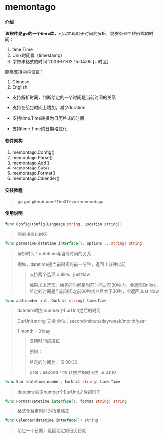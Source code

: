 # memontago

#### 介绍

**该软件是go的一个time库**，可以实现对于时间的解析，能够处理三种形式的时间：
1. time.Time
2. Unix时间戳（timestamp）
3. 字符串格式的时间 2006-01-02 15:04:05 [+ 时区]

能够支持两种语言：

1. Chinese
2. English
- 支持解析时间，判断给定的一个时间是当前时间的关系

- 支持在给定时间上增加，减少duration

- 支持time.Time转换为日历格式的时间

- 支持time.Time的日期格式化
#### 软件架构
  1. memontago.Config() 
  2. memontago.Parse()
  3. memontago.Add()
  4. memontago.Sub()
  5. memontago.Format()
  6. memontago.Calender()
#### 安装教程
> go get github.com/Tim3Triver/memontago
> 
#### 使用说明

```go
func Config(Config{Language string, Location string})
```
> 配置语言和时区
```go
func parseTime(datetime interface{}, options ...string) string 
```
> 解析时间：datetime与当前时间的关系
> 
> 例如，datetime是当前时间的前一分钟，返回 1 分钟以前
> >支持两个选项 online、justNow
> >
> > 如果加上选项，给定的时间是当前时间之前30秒内，会返回Online，给定的时间是当前时间之前60秒内并且大于30秒，会返回Just Now



```go
func add(number int, DurUnit string) time.Time
```

> datetime增加number个DurUnit之后的时间
>
> DurUnit string 支持 单位：second/minute/day/week/month/year
>
> 1 month = 31day
>
> > 支持时间的进位
> >
> > 例如：
> >
> > 给定的时间为：19:30:30
> >
> > date：second =40 转换后的时间为 19:31:10



```go 
func Sub (datetime,number, DurUnit string) time.Time
```

> datetime减少number个DurUnit之后的时间
```go
func Format(datetime interface{}, format string) string 
```
> 格式化给定时间为指定格式
> 
```go
func Calender(datetime interface{}) string
```
> 给定一个日期，返回给定的日历日期